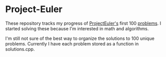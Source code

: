 # Project-Euler
These repository tracks my progress of <a href="https://projecteuler.net/about">ProjectEuler's</a> first 100 <a href="https://projecteuler.net/archives">problems</a>.
I started solving these because I'm interested in math and algorithms.

I'm still not sure of the best way to organize the solutions to 100 unique problems. Currently I have each problem stored as a function in solutions.cpp.
